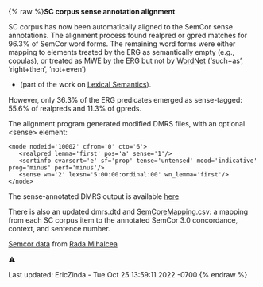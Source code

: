 {% raw %}**SC corpus sense annotation alignment**

SC corpus has now been automatically aligned to the SemCor sense
annotations. The alignment process found realpred or gpred matches for
96.3% of SemCor word forms. The remaining word forms were either mapping
to elements treated by the ERG as semantically empty (e.g., copulas), or
treated as MWE by the ERG but not by [WordNet](/WordNet) (‘such+as’,
‘right+then’, ‘not+even’)

- (part of the work on [Lexical Semantics](LexsemTop)).

However, only 36.3% of the ERG predicates emerged as sense-tagged: 55.6%
of realpreds and 11.3% of gpreds.

The alignment program generated modified DMRS files, with an optional
&lt;sense&gt; element:

    <node nodeid='10002' cfrom='0' cto='6'>
       <realpred lemma='first' pos='a' sense='1'/>
       <sortinfo cvarsort='e' sf='prop' tense='untensed' mood='indicative' prog='minus' perf='minus'/>
       <sense wn='2' lexsn='5:00:00:ordinal:00' wn_lemma='first'/>
    </node>

The sense-annotated DMRS output is available
[here](https://sites.google.com/site/zpozen/clms-thesis)

There is also an updated dmrs.dtd and
[SemCoreMapping](/SemCoreMapping).csv: a mapping from each SC corpus
item to the annotated SemCor 3.0 concordance, context, and sentence
number.

[Semcor
data](http://lit.csci.unt.edu/~rada/downloads/semcor/semcor3.0.tar.gz)
from [Rada Mihalcea](http://www.cse.unt.edu/~rada/downloads.html)

:warning:

Last updated: EricZinda - Tue Oct 25 13:59:11 2022 -0700
{% endraw %}